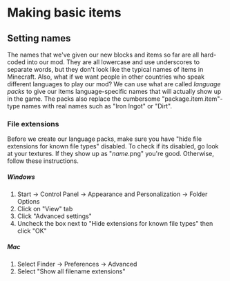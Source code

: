 
# Making basic items

## Setting names

The names that we've given our new blocks and items so far are all hard-coded into our mod. They are all lowercase and use underscores to separate words, but they don't look like the typical names of items in Minecraft. Also, what if we want people in other countries who speak different languages to play our mod? We can use what are called _language packs_ to give our items language-specific names that will actually show up in the game. The packs also replace the cumbersome "package.item.item"-type names with real names such as "Iron Ingot" or "Dirt".

### File extensions

Before we create our language packs, make sure you have "hide file extensions for known file types" disabled. To check if its disabled, go look at your textures.  If they show up as "_name_.png" you're good.  Otherwise, follow these instructions.  

##### Windows
1. Start -> Control Panel -> Appearance and Personalization -> Folder Options
2. Click on "View" tab
3. Click "Advanced settings"
4. Uncheck the box next to "Hide extensions for known file types" then click "OK"

##### Mac
1. Select Finder -> Preferences -> Advanced
2. Select "Show all filename extensions"
